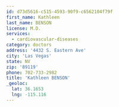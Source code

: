 ```yaml
---
id: d73d5616-c515-4593-90f9-c6562104f79f
first_name: Kathleen
last_name: BENSON
license: M.D.
services:
  - cardiovascular-diseases
category: doctors
address: '4432 S. Eastern Ave'
city: 'Las Vegas'
state: NV
zip: '89119'
phone: 702-733-2982
title: 'Kathleen BENSON'
_geoloc:
  lat: 36.1653
  lng: -115.116
---
```

